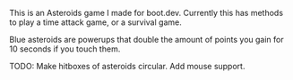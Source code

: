 This is an Asteroids game I made for boot.dev. Currently this has methods to play a time attack game, or a survival game. 

Blue asteroids are powerups that double the amount of points you gain for 10 seconds if you touch them.

TODO: 
Make hitboxes of asteroids circular.
Add mouse support.
